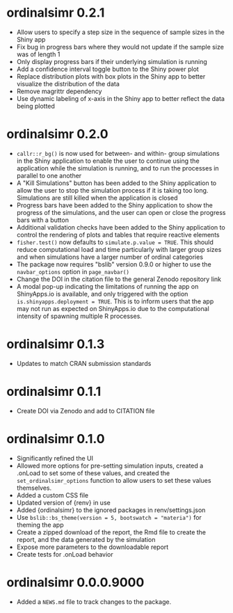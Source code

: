 # ordinalsimr 0.2.1

* Allow users to specify a step size in the sequence of sample sizes in the Shiny app
* Fix bug in progress bars where they would not update if the sample size was of length 1
* Only display progress bars if their underlying simulation is running
* Add a confidence interval toggle button to the Shiny power plot
* Replace distribution plots with box plots in the Shiny app to better visualize the distribution of the data
* Remove magrittr dependency
* Use dynamic labeling of x-axis in the Shiny app to better reflect the data being plotted

# ordinalsimr 0.2.0

* `callr::r_bg()` is now used for between- and within- group simulations in the Shiny application to enable the user to continue using the application while the simulation is running, and to run the processes in parallel to one another
* A "Kill Simulations" button has been added to the Shiny application to allow the user to stop the simulation process if it is taking too long. Simulations are still killed when the application is closed
* Progress bars have been added to the Shiny application to show the progress of the simulations, and the user can open or close the progress bars with a button
* Additional validation checks have been added to the Shiny application to control the rendering of plots and tables that require reactive elements
* `fisher.test()` now defaults to `simulate.p.value = TRUE`. This should reduce computational load and time particularly with larger group sizes and when simulations have a larger number of ordinal categories
* The package now requires "bslib" version 0.9.0 or higher to use the `navbar_options` option in `page_navbar()`
* Change the DOI in the citation file to the general Zenodo repository link
* A modal pop-up indicating the limitations of running the app on ShinyApps.io is available, and only triggered with the option `is.shinyapps.deployment = TRUE`. This is to inform users that the app may not run as expected on ShinyApps.io due to the computational intensity of spawning multiple R processes.

# ordinalsimr 0.1.3

* Updates to match CRAN submission standards

# ordinalsimr 0.1.1

* Create DOI via Zenodo and add to CITATION file

# ordinalsimr 0.1.0

* Significantly refined the UI
* Allowed more options for pre-setting simulation inputs, created a .onLoad to set some of these values, and created the `set_ordinalsimr_options` function to allow users to set these values themselves.
* Added a custom CSS file
* Updated version of {renv} in use
* Added {ordinalsimr} to the ignored packages in renv/settings.json
* Use `bslib::bs_theme(version = 5, bootswatch = "materia")` for theming the app 
* Create a zipped download of the report, the Rmd file to create the report, and the data generated by the simulation
* Expose more parameters to the downloadable report
* Create tests for .onLoad behavior

# ordinalsimr 0.0.0.9000

* Added a `NEWS.md` file to track changes to the package.
